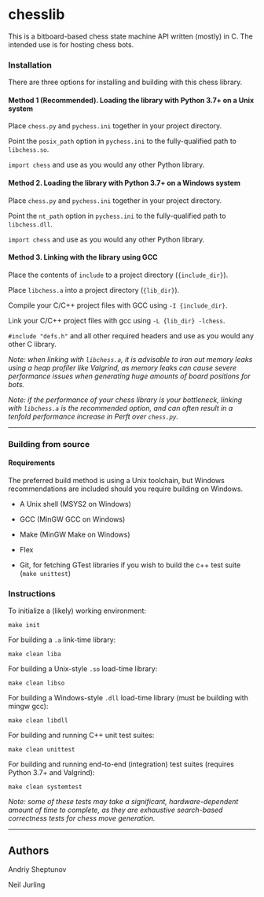 # chesslib

This is a bitboard-based chess state machine API written (mostly) in C. The intended use is for hosting chess bots.

### Installation

There are three options for installing and building with this chess library.

#### Method 1 (Recommended). Loading the library with Python 3.7+ on a Unix system

Place `chess.py` and `pychess.ini` together in your project directory.

Point the `posix_path` option in `pychess.ini` to the fully-qualified path to `libchess.so`.

`import chess` and use as you would any other Python library.

#### Method 2. Loading the library with Python 3.7+ on a Windows system

Place `chess.py` and `pychess.ini` together in your project directory.

Point the `nt_path` option in `pychess.ini` to the fully-qualified path to `libchess.dll`.

`import chess` and use as you would any other Python library.

#### Method 3. Linking with the library using GCC

Place the contents of `include` to a project directory (`{include_dir}`).

Place `libchess.a` into a project directory (`{lib_dir}`).

Compile your C/C++ project files with GCC using `-I {include_dir}`.

Link your C/C++ project files with gcc using `-L {lib_dir} -lchess`.

`#include "defs.h"` and all other required headers and use as you would any other C library.

*Note: when linking with `libchess.a`, it is advisable to iron out memory leaks using a heap profiler like Valgrind,
as memory leaks can cause severe performance issues when generating huge amounts of board positions for bots.*

*Note: if the performance of your chess library is your bottleneck, linking with `libchess.a` is the recommended
option, and can often result in a tenfold performance increase in Perft over `chess.py`.*

---

### Building from source

#### Requirements

The preferred build method is using a Unix toolchain, but Windows recommendations are included should you require building on Windows.

- A Unix shell (MSYS2 on Windows)

- GCC (MinGW GCC on Windows)

- Make (MinGW Make on Windows)

- Flex

- Git, for fetching GTest libraries if you wish to build the c++ test suite (`make unittest`)

### Instructions

To initialize a (likely) working environment:

```shell
make init
```

For building a `.a` link-time library:

```shell
make clean liba
```

For building a Unix-style `.so` load-time library:

```shell
make clean libso
```

For building a Windows-style `.dll` load-time library (must be building with mingw gcc):

```shell
make clean libdll
```

For building and running C++ unit test suites:

```shell
make clean unittest
```

For building and running end-to-end (integration) test suites (requires Python 3.7+ and Valgrind):

```shell
make clean systemtest
```

*Note: some of these tests may take a significant, hardware-dependent amount of time to complete, as they are exhaustive
search-based correctness tests for chess move generation.*

---

## Authors

Andriy Sheptunov

Neil Jurling
